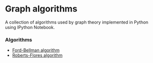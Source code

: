 # Graph algorithms

A collection of algorithms used by graph theory implemented in Python using IPython Notebook.

### Algorithms

* [Ford-Bellman algorithm](Ford-Bellman-algorithm)
* [Roberts-Flores algorithm](Roberts-Flores-algorithm)

